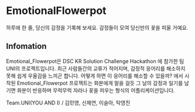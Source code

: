 # EmotionalFlowerpot

하루에 한 줄, 당신의 감정을 기록해 보세요.
감정들이 모여 당신만의 꽃을 피울 거예요.

## Infomation

Emotional_Flowerpot은 DSC KR Solution Challenge Hackathon 에 참가한 팀 UNI의 프로젝트입니다.
최근 사람들간의 교류가 적어지며, 감정적 응어리를 해소하지 못해 쉽게 우울감을 느끼곤 합니다.
어떻게 하면 이 응어리를 해소할 수 있을까? 에서 시작된 Emotional_Flowerpot 프로젝트는 화분에게 말을 걸듯 그 날의 감정과 일기를 남기면 화분이 반응하며 무럭무럭 자라나 꽃을 피우는 형식의 어플리케이션입니다.

Team.UNI(YOU AND I) / 김민영, 신채연, 이슬아, 탁영진
